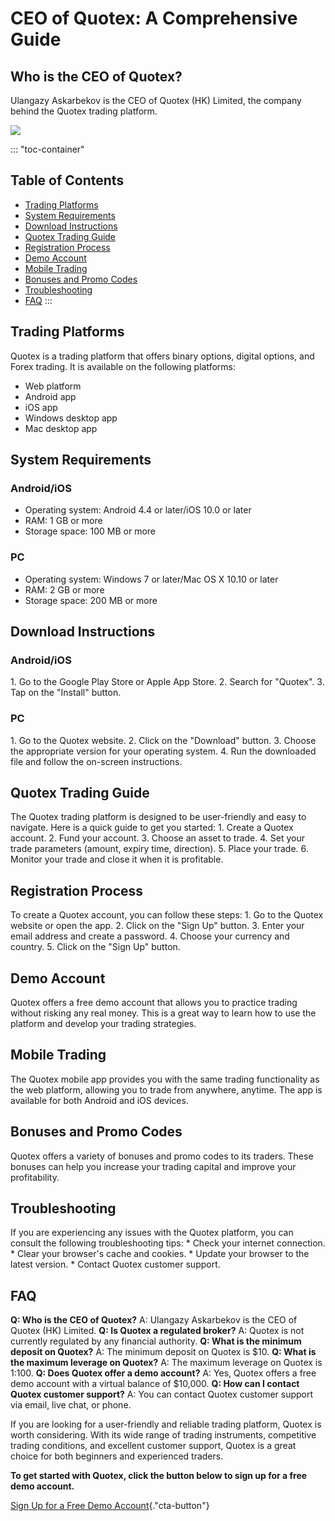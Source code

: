 # CEO of Quotex: A Comprehensive Guide

## Who is the CEO of Quotex?

Ulangazy Askarbekov is the CEO of Quotex (HK) Limited, the company
behind the Quotex trading platform.

[![](https://static.quotex.io/files/4_en/300_250.jpg)](https://traff.sbs/brokerqxlid)

::: \"toc-container\"
## Table of Contents

-   [Trading Platforms](\%22#trading-platforms\%22)
-   [System Requirements](\%22#system-requirements\%22)
-   [Download Instructions](\%22#download\%22)
-   [Quotex Trading Guide](\%22#trading-guide\%22)
-   [Registration Process](\%22#registration\%22)
-   [Demo Account](\%22#demo-account\%22)
-   [Mobile Trading](\%22#mobile-trading\%22)
-   [Bonuses and Promo Codes](\%22#bonuses\%22)
-   [Troubleshooting](\%22#troubleshooting\%22)
-   [FAQ](\%22#faq\%22)
:::

## Trading Platforms

Quotex is a trading platform that offers binary options, digital
options, and Forex trading. It is available on the following platforms:

-   Web platform
-   Android app
-   iOS app
-   Windows desktop app
-   Mac desktop app

## System Requirements

### Android/iOS

-   Operating system: Android 4.4 or later/iOS 10.0 or later
-   RAM: 1 GB or more
-   Storage space: 100 MB or more

### PC

-   Operating system: Windows 7 or later/Mac OS X 10.10 or later
-   RAM: 2 GB or more
-   Storage space: 200 MB or more

## Download Instructions

### Android/iOS

1\. Go to the Google Play Store or Apple App Store. 2. Search for
"Quotex". 3. Tap on the "Install" button.

### PC

1\. Go to the Quotex website. 2. Click on the "Download" button.
3. Choose the appropriate version for your operating system. 4. Run the
downloaded file and follow the on-screen instructions.

## Quotex Trading Guide

The Quotex trading platform is designed to be user-friendly and easy to
navigate. Here is a quick guide to get you started: 1. Create a Quotex
account. 2. Fund your account. 3. Choose an asset to trade. 4. Set your
trade parameters (amount, expiry time, direction). 5. Place your trade.
6. Monitor your trade and close it when it is profitable.

## Registration Process

To create a Quotex account, you can follow these steps: 1. Go to the
Quotex website or open the app. 2. Click on the "Sign Up" button.
3. Enter your email address and create a password. 4. Choose your
currency and country. 5. Click on the "Sign Up" button.

## Demo Account

Quotex offers a free demo account that allows you to practice trading
without risking any real money. This is a great way to learn how to use
the platform and develop your trading strategies.

## Mobile Trading

The Quotex mobile app provides you with the same trading functionality
as the web platform, allowing you to trade from anywhere, anytime. The
app is available for both Android and iOS devices.

## Bonuses and Promo Codes

Quotex offers a variety of bonuses and promo codes to its traders. These
bonuses can help you increase your trading capital and improve your
profitability.

## Troubleshooting

If you are experiencing any issues with the Quotex platform, you can
consult the following troubleshooting tips: \* Check your internet
connection. \* Clear your browser\'s cache and cookies. \* Update your
browser to the latest version. \* Contact Quotex customer support.

## FAQ

**Q: Who is the CEO of Quotex?** A: Ulangazy Askarbekov is the CEO of
Quotex (HK) Limited. **Q: Is Quotex a regulated broker?** A: Quotex is
not currently regulated by any financial authority. **Q: What is the
minimum deposit on Quotex?** A: The minimum deposit on Quotex is \$10.
**Q: What is the maximum leverage on Quotex?** A: The maximum leverage
on Quotex is 1:100. **Q: Does Quotex offer a demo account?** A: Yes,
Quotex offers a free demo account with a virtual balance of \$10,000.
**Q: How can I contact Quotex customer support?** A: You can contact
Quotex customer support via email, live chat, or phone.

If you are looking for a user-friendly and reliable trading platform,
Quotex is worth considering. With its wide range of trading instruments,
competitive trading conditions, and excellent customer support, Quotex
is a great choice for both beginners and experienced traders.

**To get started with Quotex, click the button below to sign up for a
free demo account.**

[Sign Up for a Free Demo
Account](\%22https://traff.sbs/brokerqxsignup\%22){."cta-button"}

